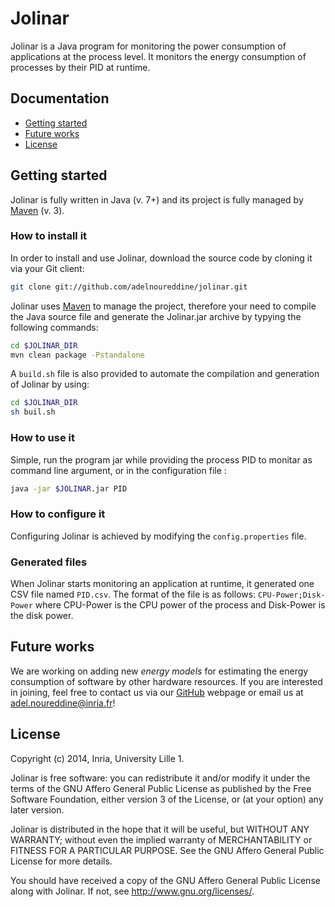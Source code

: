 # Jolinar

Jolinar is a Java program for monitoring the power consumption of applications at the process level.
It monitors the energy consumption of processes by their PID at runtime.

## Documentation
* [Getting started](#getting-started)
* [Future works](#future-works)
* [License](#license)

<h2 id="getting-started">Getting started</h2>

Jolinar is fully written in Java (v. 7+) and its project is fully managed by [Maven](http://maven.apache.org "Maven") (v. 3).

### How to install it

In order to install and use Jolinar, download the source code by cloning it via your Git client:

```bash
git clone git://github.com/adelnoureddine/jolinar.git
```

Jolinar uses [Maven](http://maven.apache.org "Maven") to manage the project, therefore your need to compile the Java source file and generate the Jolinar.jar archive by typying the following commands:

```bash
cd $JOLINAR_DIR
mvn clean package -Pstandalone
```

A `build.sh` file is also provided to automate the compilation and generation of Jolinar by using:
```bash
cd $JOLINAR_DIR
sh buil.sh
```

### How to use it

Simple, run the program jar while providing the process PID to monitar as command line argument, or in the configuration file :

```bash
java -jar $JOLINAR.jar PID
```

### How to configure it

Configuring Jolinar is achieved by modifying the `config.properties` file.

### Generated files

When Jolinar starts monitoring an application at runtime, it generated one CSV file named `PID.csv`.
The format of the file is as follows: `CPU-Power;Disk-Power` where CPU-Power is the CPU power of the process and Disk-Power is the disk power.

<h2 id="future-works">Future works</h2>

We are working on adding new _energy models_ for estimating the energy consumption of software by other hardware resources. If you are interested in joining, feel free to contact us via our [GitHub](https://github.com/adelnoureddine/jolinar "GitHub") webpage or email us at adel.noureddine@inria.fr!

<h2 id="license">License</h2>

Copyright (c) 2014, Inria, University Lille 1.

Jolinar is free software: you can redistribute it and/or modify
it under the terms of the GNU Affero General Public License as
published by the Free Software Foundation, either version 3 of the
License, or (at your option) any later version.

Jolinar is distributed in the hope that it will be useful,
but WITHOUT ANY WARRANTY; without even the implied warranty of
MERCHANTABILITY or FITNESS FOR A PARTICULAR PURPOSE. See the
GNU Affero General Public License for more details.

You should have received a copy of the GNU Affero General Public License
along with Jolinar. If not, see <http://www.gnu.org/licenses/>.